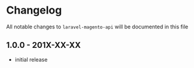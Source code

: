 # Changelog

All notable changes to `laravel-magento-api` will be documented in this file

## 1.0.0 - 201X-XX-XX

- initial release
